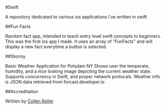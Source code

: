 #Swift

A repository dedicated to various ios applications i've written in swift

##Fun Facts 

Random fact app, intended to teach entry level swift concepts to beginners.
This was the first ios app I made. It uses an array of "FunFacts" and will display
a new fact everytime a button is selected.

##Stormy

Basic Weather Application for Potsdam NY
Shows user the temperate, humidity, and a nice looking image depicting the current weather state.
Supports concurrency in Swift, and proper network protocals.
Weather info is JSON data retrieved from forcast.developer.io

##Accreditation

Written by [Collen Roller][1]

[1]: https://github.com/collen-roller
